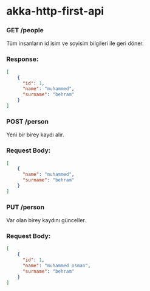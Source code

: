 # akka-http-first-api #

### GET /people

Tüm insanların id isim ve soyisim bilgileri ile geri döner.
### Response:
```json
[
    {
      "id": 1,
      "name": "muhammed",
      "surname": "behram"
    }
]
```
### POST /person

Yeni bir birey kaydı alır.
### Request Body:
```json
[
    {
      "name": "muhammed",
      "surname": "behram"
    }
]
```
### PUT /person

Var olan birey kaydını günceller.
### Request Body:
```json
[
    {
      "id": 1,
      "name": "muhammed osman",
      "surname": "behram"
    }
]
```
